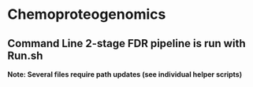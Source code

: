 # Chemoproteogenomics
## Command Line 2-stage FDR pipeline is run with Run.sh

**Note: Several files require path updates (see individual helper scripts)**
